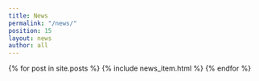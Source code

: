 ```yaml
---
title: News
permalink: "/news/"
position: 15
layout: news
author: all
---
```


{% for post in site.posts %}
  {% include news_item.html %}
{% endfor %}
